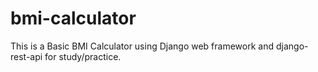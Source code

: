 # bmi-calculator
This is a Basic BMI Calculator using Django web framework and django-rest-api for study/practice. 
